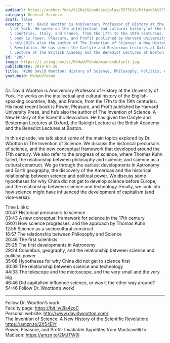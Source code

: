 ```yaml
---
audiourl: https://anchor.fm/s/822ba20/podcast/play/3575626/https%3A%2F%2Fd3ctxlq1ktw2nl.cloudfront.net%2Fproduction%2F2019-5-15%2F17013287-44100-2-f4c968931f114.m4a
category: General Science
draft: false
excerpt: "Dr. David Wootton is Anniversary Professor of History at the University\
  \ of York. He works on the intellectual and cultural history of the English-speaking\
  \ countries, Italy, and France, from the 17th to the 19th centuries. His most recent\
  \ book is Power, Pleasure, and Profit published by Harvard University Press, and\
  \ he\u2019s also the author of The Invention of Science: A New History of the Scientific\
  \ Revolution. He has given the Carlyle and Besterman Lectures at Oxford, the Raleigh\
  \ Lecture at the British Academy and the Benedict Lectures at Boston."
id: '208'
image: https://i.ytimg.com/vi/MbHwUVTok4o/maxresdefault.jpg
publishDate: 2019-07-26
title: '#208 David Wootton: History of Science, Philosophy, Politics, And Capitalism'
youtubeid: MbHwUVTok4o
---
```

<div class="timelinks">

Dr. David Wootton is Anniversary Professor of History at the University of York. He works on the intellectual and cultural history of the English-speaking countries, Italy, and France, from the 17th to the 19th centuries. His most recent book is Power, Pleasure, and Profit published by Harvard University Press, and he’s also the author of The Invention of Science: A New History of the Scientific Revolution. He has given the Carlyle and Besterman Lectures at Oxford, the Raleigh Lecture at the British Academy and the Benedict Lectures at Boston.

In this episode, we talk about some of the main topics explored by Dr. Wootton in The Invention of Science. We discuss the historical precursors of science, and the new conceptual framework that developed around the 17th century. We also refer to the progress of science, where Thomas Kuhn failed, the relationship between philosophy and science, and science as a cultural construct. We go through the earliest developments in Astronomy and Earth geography, the discovery of the Americas and the historical relationship between science and political power. We discuss some hypotheses for why China did not get to develop science before Europe, and the relationship between science and technology. Finally, we look into how science might have influenced the development of capitalism (and vice-versa).

Time Links:  
<time>00:47</time> Historical precursors to science  
<time>03:43</time> A new conceptual framework for science in the 17th century  
<time>09:01</time> How science progresses, and the approach by Thomas Kuhn                                   
<time>12:55</time> Science as a sociocultural construct  
<time>16:57</time> The relationship between Philosophy and Science  
<time>20:46</time> The first scientists  
<time>25:25</time> The first developments in Astronomy  
<time>29:24</time> Columbus, geography, and the relationship between science and political power  
<time>35:08</time> Hypotheses for why China did not get to science first  
<time>40:39</time> The relationship between science and technology  
<time>44:33</time> The telescope and the microscope, and the very small and the very big  
<time>46:46</time> Did capitalism influence science, or was it the other way around?  
<time>54:46</time> Follow Dr. Wootton’s work!

---

Follow Dr. Wootton’s work:  
Faculty page: https://bit.ly/2Ia4zoC  
Personal website: http://www.davidwootton.com/  
The Invention of Science: A New History of the Scientific Revolution: https://amzn.to/2X54ElY  
Power, Pleasure, and Profit: Insatiable Appetites from Machiavelli to Madison: https://amzn.to/2MJTW0l
</div>

